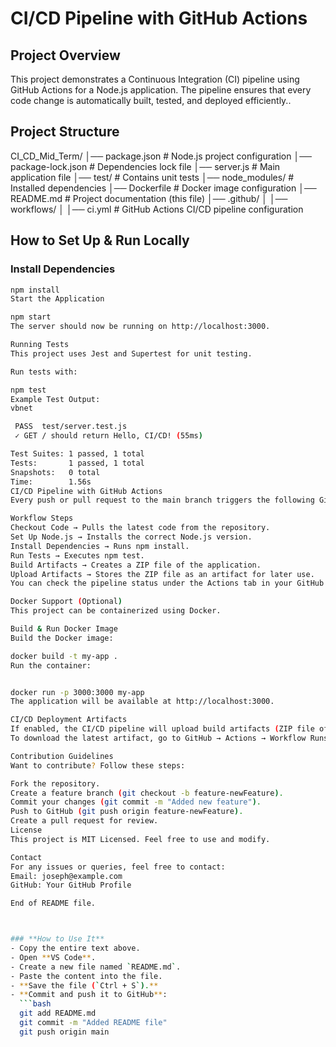 # CI/CD Pipeline with GitHub Actions

## Project Overview
This project demonstrates a Continuous Integration (CI) pipeline using GitHub Actions for a Node.js application. The pipeline ensures that every code change is automatically built, tested, and deployed efficiently..

## Project Structure
CI_CD_Mid_Term/
│── package.json # Node.js project configuration
│── package-lock.json # Dependencies lock file
│── server.js # Main application file
│── test/ # Contains unit tests
│── node_modules/ # Installed dependencies
│── Dockerfile # Docker image configuration
│── README.md # Project documentation (this file)
│── .github/
│ │── workflows/
│ │── ci.yml # GitHub Actions CI/CD pipeline configuration


## How to Set Up & Run Locally
### Install Dependencies
```bash
npm install
Start the Application

npm start
The server should now be running on http://localhost:3000.

Running Tests
This project uses Jest and Supertest for unit testing.

Run tests with:

npm test
Example Test Output:
vbnet

 PASS  test/server.test.js
 ✓ GET / should return Hello, CI/CD! (55ms)

Test Suites: 1 passed, 1 total
Tests:       1 passed, 1 total
Snapshots:   0 total
Time:        1.56s
CI/CD Pipeline with GitHub Actions
Every push or pull request to the main branch triggers the following GitHub Actions workflow:

Workflow Steps
Checkout Code → Pulls the latest code from the repository.
Set Up Node.js → Installs the correct Node.js version.
Install Dependencies → Runs npm install.
Run Tests → Executes npm test.
Build Artifacts → Creates a ZIP file of the application.
Upload Artifacts → Stores the ZIP file as an artifact for later use.
You can check the pipeline status under the Actions tab in your GitHub repository.

Docker Support (Optional)
This project can be containerized using Docker.

Build & Run Docker Image
Build the Docker image:

docker build -t my-app .
Run the container:


docker run -p 3000:3000 my-app
The application will be available at http://localhost:3000.

CI/CD Deployment Artifacts
If enabled, the CI/CD pipeline will upload build artifacts (ZIP file of the project) for deployment.
To download the latest artifact, go to GitHub → Actions → Workflow Runs → Download Artifacts.

Contribution Guidelines
Want to contribute? Follow these steps:

Fork the repository.
Create a feature branch (git checkout -b feature-newFeature).
Commit your changes (git commit -m "Added new feature").
Push to GitHub (git push origin feature-newFeature).
Create a pull request for review.
License
This project is MIT Licensed. Feel free to use and modify.

Contact
For any issues or queries, feel free to contact:
Email: joseph@example.com
GitHub: Your GitHub Profile

End of README file.



### **How to Use It**
- Copy the entire text above.
- Open **VS Code**.
- Create a new file named `README.md`.
- Paste the content into the file.
- **Save the file (`Ctrl + S`).**
- **Commit and push it to GitHub**:
  ```bash
  git add README.md
  git commit -m "Added README file"
  git push origin main

